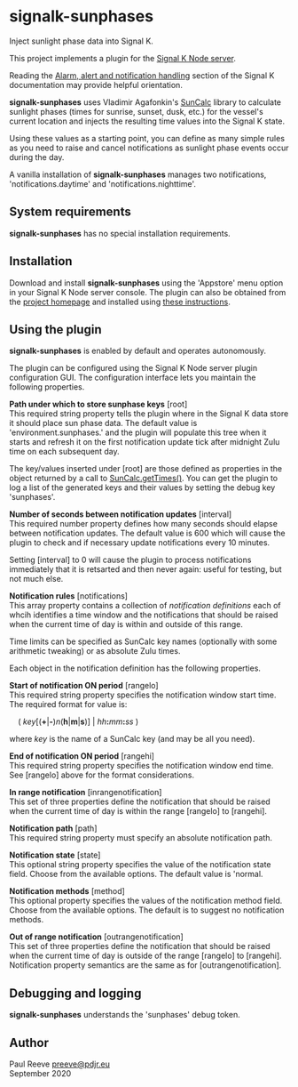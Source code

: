 # signalk-sunphases

Inject sunlight phase data into Signal K.

This project implements a plugin for the
[Signal K Node server](https://github.com/SignalK/signalk-server-node).

Reading the [Alarm, alert and notification handling](http://signalk.org/specification/1.0.0/doc/notifications.html)
section of the Signal K documentation may provide helpful orientation.

__signalk-sunphases__ uses Vladimir Agafonkin's
[SunCalc](https://github.com/mourner/suncalc)
library to calculate sunlight phases (times for sunrise, sunset, dusk,
etc.) for the vessel's current location and injects the resulting time
values into the Signal K state.

Using these values as a starting point, you can define as many simple
rules as you need to raise and cancel notifications as sunlight phase
events occur during the day.

A vanilla installation of __signalk-sunphases__ manages two
notifications, 'notifications.daytime' and 'notifications.nighttime'. 

## System requirements

__signalk-sunphases__ has no special installation requirements.

## Installation

Download and install __signalk-sunphases__ using the 'Appstore' menu
option in your Signal K Node server console.
The plugin can also be obtained from the 
[project homepage](https://github.com/preeve9534/signalk-sunphases)
and installed using
[these instructions](https://github.com/SignalK/signalk-server-node/blob/master/SERVERPLUGINS.md).

## Using the plugin

__signalk-sunphases__ is enabled by default and operates autonomously.

The plugin can be configured using the Signal K Node server plugin
configuration GUI.
The configuration interface lets you maintain the following properties.
 
__Path under which to store sunphase keys__ [root]\
This required string property tells the plugin where in the Signal K
data store it should place sun phase data.
The default value is 'environment.sunphases.' and the plugin will
populate this tree when it starts and refresh it on the first
notification update tick after midnight Zulu time on each subsequent
day.

The key/values inserted under [root] are those defined as properties in
the object returned by a call to
[SunCalc.getTimes()](https://github.com/mourner/suncalc#sunlight-times).
You can get the plugin to log a list of the generated keys and their
values by setting the debug key 'sunphases'.

__Number of seconds between notification updates__ [interval]\
This required number property defines how many seconds should elapse
between notification updates.
The default value is 600 which will cause the plugin to check and if
necessary update notifications every 10 minutes.

Setting [interval] to 0 will cause the plugin to process notifications
immediately that it is retsarted and then never again: useful for
testing, but not much else.

__Notification rules__ [notifications]\
This array property contains a collection of *notification definitions*
each of whcih identifies a time window and the notifications that
should be raised when the current time of day is within and outside of
this range.

Time limits can be specified as SunCalc key names (optionally with some
arithmetic tweaking) or as absolute Zulu times.

Each object in the notification definition has the following
properties.

__Start of notification ON period__ [rangelo]\
This required string property specifies the notification window start
time.
The required format for value is:

&nbsp;&nbsp;&nbsp;&nbsp;( *key*[(__+__|__-__)*n*(__h__|__m__|__s__)] | *hh*__:__*mm*__:__*ss* )

where *key* is the name of a SunCalc key (and may be all you need).

__End of notification ON period__ [rangehi]\
This required string property specifies the notification window end
time.
See [rangelo] above for the format considerations.

__In range notification__ [inrangenotification]\
This set of three properties define the notification that should be
raised when the current time of day is within the range [rangelo] to
[rangehi].

__Notification path__ [path]\
This required string property must specify an absolute notification
path. 

__Notification state__ [state]\
This optional string property specifies the value of the notification
state field.
Choose from the available options.
The default value is 'normal.

__Notification methods__ [method]\
This optional property specifies the values of the notification method
field.
Choose from the available options.
The default is to suggest no notification methods.

__Out of range notification__ [outrangenotification]\
This set of three properties define the notification that should be
raised when the current time of day is outside of the range [rangelo]
to [rangehi].
Notification property semantics are the same as for
[outrangenotification].

## Debugging and logging

__signalk-sunphases__ understands the 'sunphases' debug token.

## Author

Paul Reeve <preeve@pdjr.eu>\
September 2020

